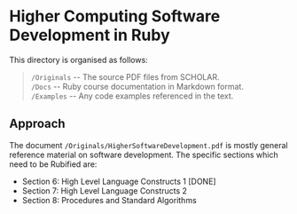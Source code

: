 Higher Computing Software Development in Ruby
=============================================

This directory is organised as follows:

>	`/Originals` -- The source PDF files from SCHOLAR.  
>	`/Docs` -- Ruby course documentation in Markdown format.  
>	`/Examples` -- Any code examples referenced in the text.

Approach
--------

The document `/Originals/HigherSoftwareDevelopment.pdf` is mostly general reference material on software development. The specific sections which need to be Rubified are:

* Section 6: High Level Language Constructs 1 [DONE]
* Section 7: High Level Language Constructs 2
* Section 8: Procedures and Standard Algorithms

